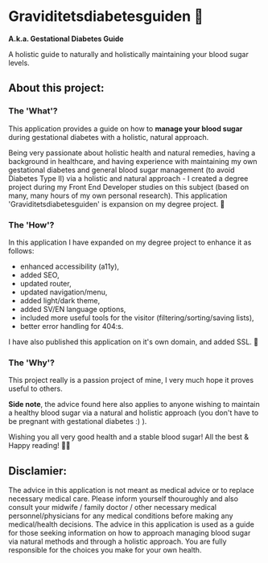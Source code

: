 # Graviditetsdiabetesguiden 🤰
**A.k.a. Gestational Diabetes Guide**

A holistic guide to naturally and holistically maintaining your blood sugar levels.

## About this project: 
### The 'What'?
This application provides a guide on how to **manage your blood sugar** during gestational diabetes with a holistic, natural approach. 

Being very passionate about holistic health and natural remedies, having a background in healthcare, and having experience with maintaining my own gestational diabetes and general blood sugar management (to avoid Diabetes Type II) via a holistic and natural approach - I created a degree project during my Front End Developer studies on this subject (based on many, many hours of my own personal research). 
This application 'Graviditetsdiabetesguiden' is expansion on my degree project. 🧬

### The 'How'?
In this application I have expanded on my degree project to enhance it as follows:
- enhanced accessibility (a11y),
- added SEO,
- updated router,
- updated navigation/menu,
- added light/dark theme,
- added SV/EN language options,
- included more useful tools for the visitor (filtering/sorting/saving lists),
- better error handling for 404:s.

I have also published this application on it's own domain, and added SSL.
🚀

### The 'Why'?
This project really is a passion project of mine, I very much hope it proves useful to others. 

**Side note**, the advice found here also applies to anyone wishing to maintain a healthy blood sugar via a natural and holistic approach (you don't have to be pregnant with gestational diabetes :) ).

Wishing you all very good health and a stable blood sugar!
All the best & Happy reading!
🦸‍♀️

## Disclamier: 
The advice in this application is not meant as medical advice or to replace necessary medical care. 
Please inform yourself thouroughly and also consult your midwife / family doctor / other necessary medical personnel/physicians for any medical conditions before making any medical/health decisions. The advice in this application is used as a guide for those seeking information on how to approach managing blood sugar via natural methods and through a holistic approach. You are fully responsible for the choices you make for your own health.
